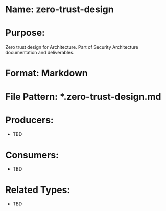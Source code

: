 # Name: zero-trust-design

# Purpose:
Zero trust design for Architecture. Part of Security Architecture documentation and deliverables.

# Format: Markdown

# File Pattern: *.zero-trust-design.md

# Producers:
- TBD

# Consumers:
- TBD

# Related Types:
- TBD
